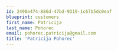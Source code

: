 ```yaml
---
id: 2498e474-886d-47bd-9319-1c67b5dc0eaf
blueprint: customers
first_name: Patricija
last_name: Pohorec
email: pohorec.patricija@gmail.com
title: 'Patricija Pohorec'
---
```

